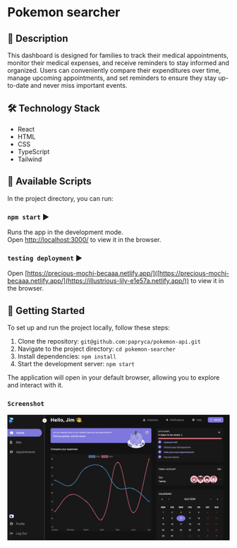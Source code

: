 # Pokemon searcher

## 📝 Description

This dashboard is designed for families to track their medical appointments, monitor their medical expenses, and receive reminders to stay informed and organized. Users can conveniently compare their expenditures over time, manage upcoming appointments, and set reminders to ensure they stay up-to-date and never miss important events.

## 🛠️ Technology Stack

- React
- HTML
- CSS
- TypeScript 
- Tailwind

## 📜 Available Scripts

In the project directory, you can run:

### `npm start` ▶️

Runs the app in the development mode.\
Open [http://localhost:3000/](http://localhost:3000/) to view it in the browser.

### `testing deployment` ▶️

Open [https://precious-mochi-becaaa.netlify.app/]([https://precious-mochi-becaaa.netlify.app/](https://illustrious-lily-e1e57a.netlify.app/)) to view it in the browser.

## 🚀 Getting Started

To set up and run the project locally, follow these steps:

1. Clone the repository: `git@github.com:papryca/pokemon-api.git`
2. Navigate to the project directory: `cd pokemon-searcher`
3. Install dependencies: `npm install`
4. Start the development server: `npm start`

The application will open in your default browser, allowing you to explore and interact with it.

### `Screenshot`

![docs/page1.png](docs/page1.png)
